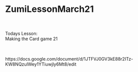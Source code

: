 # ZumiLessonMarch21<br/><br/>

Todays Lesson: <br/>
  Making the Card game 21<br/>
  
  <br/>
  <br/>
  https://docs.google.com/document/d/1JTFVJ0GV3kE88r2ITz-KW8NQzulWey1YTiuwjly6Mt8/edit
